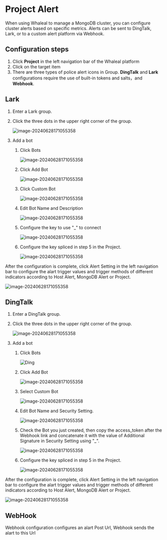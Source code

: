 # Project Alert

When using Whaleal to manage a MongoDB cluster, you can configure cluster alerts based on specific metrics. Alerts can be sent to DingTalk, Lark, or to a custom alert platform via Webhook.

## Configuration steps

1. Click **Project** in the left navigation bar of the Whaleal platform
2. Click on the target item
3. There are three types of police alert icons in Group. **DingTalk** and **Lark** configurations require the use of built-in tokens and salts，and **Webhook**.



## Lark

1. Enter a Lark group.

2. Click the three dots in the upper right corner of the group.

   ![image-20240628171055358](../../images/whaleal-platform/09-alert/lark-setting.png)

3. Add a bot

   1. Click Bots

      ![image-20240628171055358](../../images/whaleal-platform/09-alert/bots.png)

   2. Click Add Bot

      ![image-20240628171055358](../../images/whaleal-platform/09-alert/add-bots.png)

   3. Click Custom Bot

      ![image-20240628171055358](../../images/whaleal-platform/09-alert/custom-bot.png)

   4. Edit Bot Name and Description

      ![image-20240628171055358](../../images/whaleal-platform/09-alert/bot-name.png)

   5. Configure the key to use "_" to connect

      ![image-20240628171055358](../../images/whaleal-platform/09-alert/config.png)

   6. Configure the key spliced in step 5 in the Project.

      ![image-20240628171055358](../../images/whaleal-platform/09-alert/lark-key.png)



After the configuration is complete, click Alert Setting in the left navigation bar to configure the alart trigger values and trigger methods of different indicators according to Host Alert, MongoDB Alert or Project.

![image-20240628171055358](../../images/whaleal-platform/09-alert/alart-config.png)

## DingTalk

1. Enter a DingTalk group.

2. Click the three dots in the upper right corner of the group.

   ![image-20240628171055358](../../images/whaleal-platform/09-alert/ding-setting.png)

3. Add a bot

   1. Click Bots

      ![Ding](../../images/whaleal-platform/09-alert/ding-bot.png)

   2. Click Add Bot

      ![image-20240628171055358](../../images/whaleal-platform/09-alert/ding-add-bots.png)

   3. Select Custom Bot

      ![image-20240628171055358](../../images/whaleal-platform/09-alert/ding-custom.png)

   4. Edit Bot Name and Security Setting.

      ![image-20240628171055358](../../images/whaleal-platform/09-alert/ding-name.png)

   5. Check the Bot you just created, then copy the access_token after the Webhook link and concatenate it with the value of Additional Signature in Security Setting using "_".

      ![image-20240628171055358](../../images/whaleal-platform/09-alert/ding-key.png)

   6. Configure the key spliced in step 5 in the Project.

      ![image-20240628171055358](../../images/whaleal-platform/09-alert/ding-config.png)



After the configuration is complete, click Alert Setting in the left navigation bar to configure the alart trigger values and trigger methods of different indicators according to Host Alert, MongoDB Alert or Project.

![image-20240628171055358](../../images/whaleal-platform/09-alert/project-alart-config.png)

## WebHook

Webhook configuration configures an alart Post Url, Webhook sends the alart to this Url

